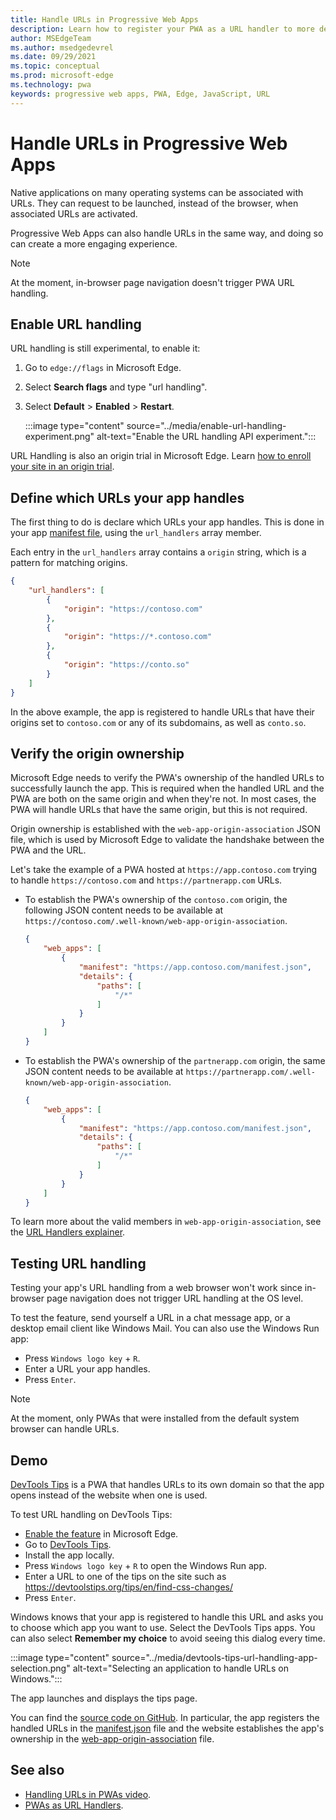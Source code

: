 ```yaml
---
title: Handle URLs in Progressive Web Apps
description: Learn how to register your PWA as a URL handler to more deeply integrate it in the operating system with other applications.
author: MSEdgeTeam
ms.author: msedgedevrel
ms.date: 09/29/2021
ms.topic: conceptual
ms.prod: microsoft-edge
ms.technology: pwa
keywords: progressive web apps, PWA, Edge, JavaScript, URL
---
```

# Handle URLs in Progressive Web Apps

Native applications on many operating systems can be associated with URLs. They can request to be launched, instead of the browser, when associated URLs are activated.

Progressive Web Apps can also handle URLs in the same way, and doing so can create a more engaging experience.

> [!NOTE]
> At the moment, in-browser page navigation doesn't trigger PWA URL handling.


<!-- ====================================================================== -->
## Enable URL handling

URL handling is still experimental, to enable it:

1.  Go to `edge://flags` in Microsoft Edge.
1.  Select **Search flags** and type "url handling".
1.  Select **Default** > **Enabled** > **Restart**.

    :::image type="content" source="../media/enable-url-handling-experiment.png" alt-text="Enable the URL handling API experiment.":::

URL Handling is also an origin trial in Microsoft Edge. Learn [how to enroll your site in an origin trial](./origin-trials.md#enroll-your-site-in-an-origin-trial).


<!-- ====================================================================== -->
## Define which URLs your app handles

The first thing to do is declare which URLs your app handles. This is done in your app [manifest file](./web-app-manifests.md), using the `url_handlers` array member.

Each entry in the `url_handlers` array contains a `origin` string, which is a pattern for matching origins.

```json
{
    "url_handlers": [
        {
            "origin": "https://contoso.com"
        },
        {
            "origin": "https://*.contoso.com"
        },
        {
            "origin": "https://conto.so"
        }
    ]
}
```

In the above example, the app is registered to handle URLs that have their origins set to `contoso.com` or any of its subdomains, as well as `conto.so`.


<!-- ====================================================================== -->
## Verify the origin ownership

Microsoft Edge needs to verify the PWA's ownership of the handled URLs to successfully launch the app. This is required when the handled URL and the PWA are both on the same origin and when they're not. In most cases, the PWA will handle URLs that have the same origin, but this is not required.

Origin ownership is established with the `web-app-origin-association` JSON file, which is used by Microsoft Edge to validate the handshake between the PWA and the URL.

Let's take the example of a PWA hosted at `https://app.contoso.com` trying to handle `https://contoso.com` and `https://partnerapp.com` URLs.

*  To establish the PWA's ownership of the `contoso.com` origin, the following JSON content needs to be available at `https://contoso.com/.well-known/web-app-origin-association`.

    ```json
    {
        "web_apps": [
            {
                "manifest": "https://app.contoso.com/manifest.json",
                "details": {
                    "paths": [
                        "/*"
                    ]
                }
            }
        ]
    }
    ```

*  To establish the PWA's ownership of the `partnerapp.com` origin, the same JSON content needs to be available at `https://partnerapp.com/.well-known/web-app-origin-association`.

    ```json
    {
        "web_apps": [
            {
                "manifest": "https://app.contoso.com/manifest.json",
                "details": {
                    "paths": [
                        "/*"
                    ]
                }
            }
        ]
    }
    ```

To learn more about the valid members in `web-app-origin-association`, see the [URL Handlers explainer](https://github.com/WICG/pwa-url-handler/blob/main/explainer.md#web-app-origin-association-file).


<!-- ====================================================================== -->
## Testing URL handling

Testing your app's URL handling from a web browser won't work since in-browser page navigation does not trigger URL handling at the OS level.

To test the feature, send yourself a URL in a chat message app, or a desktop email client like Windows Mail. You can also use the Windows Run app:

*  Press `Windows logo key` + `R`.
*  Enter a URL your app handles.
*  Press `Enter`.

> [!NOTE]
> At the moment, only PWAs that were installed from the default system browser can handle URLs.


<!-- ====================================================================== -->
## Demo

[DevTools Tips](https://devtoolstips.org/) is a PWA that handles URLs to its own domain so that the app opens instead of the website when one is used.

To test URL handling on DevTools Tips:

*  [Enable the feature](#enable-url-handling) in Microsoft Edge.
*  Go to [DevTools Tips](https://devtoolstips.org/).
*  Install the app locally.
*  Press `Windows logo key` + `R` to open the Windows Run app.
*  Enter a URL to one of the tips on the site such as https://devtoolstips.org/tips/en/find-css-changes/
*  Press `Enter`.

Windows knows that your app is registered to handle this URL and asks you to choose which app you want to use. Select the DevTools Tips apps. You can also select **Remember my choice** to avoid seeing this dialog every time.

:::image type="content" source="../media/devtools-tips-url-handling-app-selection.png" alt-text="Selecting an application to handle URLs on Windows.":::

The app launches and displays the tips page.

You can find the [source code on GitHub](https://github.com/captainbrosset/devtools-tips/). In particular, the app registers the handled URLs in the [manifest.json](https://github.com/captainbrosset/devtools-tips/blob/main/src/manifest.json) file and the website establishes the app's ownership in the [web-app-origin-association](https://github.com/captainbrosset/devtools-tips/blob/main/src/.well-known/web-app-origin-association) file.


<!-- ====================================================================== -->
## See also

*  [Handling URLs in PWAs video](https://www.youtube.com/watch?v=jYc7ih9Xwqw).
*  [PWAs as URL Handlers](https://web.dev/pwa-url-handler/).
